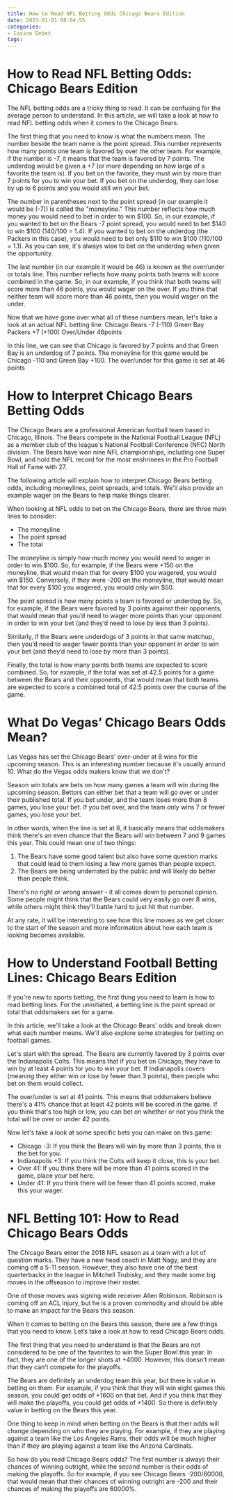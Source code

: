 ```yaml
---
title: How to Read NFL Betting Odds Chicago Bears Edition 
date: 2023-01-01 08:04:55
categories:
- Casino Debet
tags:
---
```



#  How to Read NFL Betting Odds: Chicago Bears Edition 

The NFL betting odds are a tricky thing to read. It can be confusing for the average person to understand. In this article, we will take a look at how to read NFL betting odds when it comes to the Chicago Bears.

The first thing that you need to know is what the numbers mean. The number beside the team name is the point spread. This number represents how many points one team is favored by over the other team. For example, if the number is -7, it means that the team is favored by 7 points. The underdog would be given a +7 (or more depending on how large of a favorite the team is). If you bet on the favorite, they must win by more than 7 points for you to win your bet. If you bet on the underdog, they can lose by up to 6 points and you would still win your bet.

The number in parentheses next to the point spread (in our example it would be (-7)) is called the "moneyline." This number reflects how much money you would need to bet in order to win $100. So, in our example, if you wanted to bet on the Bears -7 point spread, you would need to bet $140 to win $100 (140/100 = 1.4). If you wanted to bet on the underdog (the Packers in this case), you would need to bet only $110 to win $100 (110/100 = 1.1). As you can see, it's always wise to bet on the underdog when given the opportunity.

The last number (in our example it would be 46) is known as the over/under or totals line. This number reflects how many points both teams will score combined in the game. So, in our example, if you think that both teams will score more than 46 points, you would wager on the over. If you think that neither team will score more than 46 points, then you would wager on the under. 

Now that we have gone over what all of these numbers mean, let's take a look at an actual NFL betting line:
Chicago Bears -7 (-110) 
Green Bay Packers +7 (+100) 
Over/Under 46points

In this line, we can see that Chicago is favored by 7 points and that Green Bay is an underdog of 7 points. The moneyline for this game would be Chicago -110 and Green Bay +100. The over/under for this game is set at 46 points

#  How to Interpret Chicago Bears Betting Odds 

The Chicago Bears are a professional American football team based in Chicago, Illinois. The Bears compete in the National Football League (NFL) as a member club of the league's National Football Conference (NFC) North division. The Bears have won nine NFL championships, including one Super Bowl, and hold the NFL record for the most enshrinees in the Pro Football Hall of Fame with 27.

The following article will explain how to interpret Chicago Bears betting odds, including moneylines, point spreads, and totals. We'll also provide an example wager on the Bears to help make things clearer.

When looking at NFL odds to bet on the Chicago Bears, there are three main lines to consider:
- The moneyline
- The point spread
- The total

The moneyline is simply how much money you would need to wager in order to win $100. So, for example, if the Bears were +150 on the moneyline, that would mean that for every $100 you wagered, you would win $150. Conversely, if they were -200 on the moneyline, that would mean that for every $100 you wagered, you would only win $50. 

The point spread is how many points a team is favored or underdog by. So, for example, if the Bears were favored by 3 points against their opponents, that would mean that you’d need to wager more points than your opponent in order to win your bet (and they’d need to lose by less than 3 points). 

Similarly, if the Bears were underdogs of 3 points in that same matchup, then you’d need to wager fewer points than your opponent in order to win your bet (and they’d need to lose by more than 3 points). 

Finally, the total is how many points both teams are expected to score combined. So, for example, if the total was set at 42.5 points for a game between the Bears and their opponents, that would mean that both teams are expected to score a combined total of 42.5 points over the course of the game.

#  What Do Vegas’ Chicago Bears Odds Mean? 

Las Vegas has set the Chicago Bears' over-under at 8 wins for the upcoming season. This is an interesting number because it's usually around 10. What do the Vegas odds makers know that we don't?

Season win totals are bets on how many games a team will win during the upcoming season. Bettors can either bet that a team will go over or under their published total. If you bet under, and the team loses more than 8 games, you lose your bet. If you bet over, and the team only wins 7 or fewer games, you lose your bet.

In other words, when the line is set at 8, it basically means that oddsmakers think there's an even chance that the Bears will win between 7 and 9 games this year. This could mean one of two things: 

1) The Bears have some good talent but also have some question marks that could lead to them losing a few more games than people expect. 
2) The Bears are being underrated by the public and will likely do better than people think.

There's no right or wrong answer - it all comes down to personal opinion. Some people might think that the Bears could very easily go over 8 wins, while others might think they'll battle hard to just hit that number.

At any rate, it will be interesting to see how this line moves as we get closer to the start of the season and more information about how each team is looking becomes available.

#  How to Understand Football Betting Lines: Chicago Bears Edition 

If you're new to sports betting, the first thing you need to learn is how to read betting lines. For the uninitiated, a betting line is the point spread or total that oddsmakers set for a game.

In this article, we'll take a look at the Chicago Bears' odds and break down what each number means. We'll also explore some strategies for betting on football games.

Let's start with the spread. The Bears are currently favored by 3 points over the Indianapolis Colts. This means that if you bet on Chicago, they have to win by at least 4 points for you to win your bet. If Indianapolis covers (meaning they either win or lose by fewer than 3 points), then people who bet on them would collect.

The over/under is set at 41 points. This means that oddsmakers believe there's a 41% chance that at least 42 points will be scored in the game. If you think that's too high or low, you can bet on whether or not you think the total will be over or under 42 points. 

Now let's take a look at some specific bets you can make on this game:

- Chicago -3: If you think the Bears will win by more than 3 points, this is the bet for you.
- Indianapolis +3: If you think the Colts will keep it close, this is your bet. 
- Over 41: If you think there will be more than 41 points scored in the game, place your bet here. 
- Under 41: If you think there will be fewer than 41 points scored, make this your wager.

#  NFL Betting 101: How to Read Chicago Bears Odds

The Chicago Bears enter the 2018 NFL season as a team with a lot of question marks. They have a new head coach in Matt Nagy, and they are coming off a 5-11 season. However, they also have one of the best quarterbacks in the league in Mitchell Trubisky, and they made some big moves in the offseason to improve their roster.

One of those moves was signing wide receiver Allen Robinson. Robinson is coming off an ACL injury, but he is a proven commodity and should be able to make an impact for the Bears this season.

When it comes to betting on the Bears this season, there are a few things that you need to know. Let’s take a look at how to read Chicago Bears odds.

The first thing that you need to understand is that the Bears are not considered to be one of the favorites to win the Super Bowl this year. In fact, they are one of the longer shots at +4000. However, this doesn’t mean that they can’t compete for the playoffs.

The Bears are definitely an underdog team this year, but there is value in betting on them. For example, if you think that they will win eight games this season, you could get odds of +1600 on that bet. And if you think that they will make the playoffs, you could get odds of +1400. So there is definitely value in betting on the Bears this year.

One thing to keep in mind when betting on the Bears is that their odds will change depending on who they are playing. For example, if they are playing against a team like the Los Angeles Rams, their odds will be much higher than if they are playing against a team like the Arizona Cardinals.

So how do you read Chicago Bears odds? The first number is always their chances of winning outright, while the second number is their odds of making the playoffs. So for example, if you see Chicago Bears -200/60000, that would mean that their chances of winning outright are -200 and their chances of making the playoffs are 60000%.
